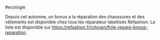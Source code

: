#ecologie 

Depuis cet automne, un bonus a la réparation des chaussures et des vêtements est disponible chez tous les réparateur labellisés Refashion. La liste est disponible sur https://refashion.fr/citoyen/fr/je-repare-bonus-reparation
